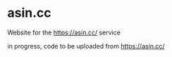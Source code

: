 # asin.cc
Website for the https://asin.cc/ service

in progress, code to be uploaded from https://asin.cc/
